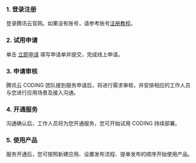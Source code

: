### 1. 登录注册
登录腾讯云官网。如果没有账号，请参考账号[注册教程](https://www.qcloud.com/document/product/378/8415)。

### 2. 试用申请
单击 [立即申请](https://cloud.tencent.com/apply/p/e9ghf5g2h3d) 填写申请单并提交，完成线上申请。

### 3. 申请审核
腾讯云 CODING 团队接到服务申请后，将进行需求审核，并安排相应的工作人员与您进行应用场景及接入沟通。

### 4. 开通服务
沟通确认后，工作人员将为您开通服务，您可开始试用 CODING 持续部署。

### 5. 使用产品
服务开通后，您可按照新建应用、设置发布流程、提单发布的顺序开始使用产品。

